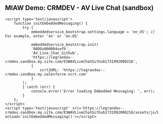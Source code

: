 <html>
  <head>
    <title>
      MIAW Demo: CRMDEV - AV Live Chat (sandbox)
    </title>
    <style>
      h1{
        display: none;
      }
    </style>
  </head>
  <body>
    <h2> MIAW Demo: CRMDEV - AV Live Chat (sandbox)</h2>
    
    <script type='text/javascript'>
    	function initEmbeddedMessaging() {
    		try {
    			embeddedservice_bootstrap.settings.language = 'en_US'; // For example, enter 'en' or 'en-US'
    
    			embeddedservice_bootstrap.init(
				'00DOz000004sefh',
				'AV_Live_Chat_Github',
				'https://legrandav--crmdev.sandbox.my.site.com/ESWAVLiveChatGithub1731992000216',
				{
					scrt2URL: 'https://legrandav--crmdev.sandbox.my.salesforce-scrt.com'
				}
			);
    		} catch (err) {
    			console.error('Error loading Embedded Messaging: ', err);
    		}
    	};
    </script>
    <script type='text/javascript' src='https://legrandav--crmdev.sandbox.my.site.com/ESWAVLiveChatGithub1731992000216/assets/js/bootstrap.min.js' onload='initEmbeddedMessaging()'></script>
  </body>
</html>
